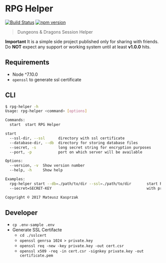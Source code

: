 # RPG Helper
[![Build Status](https://travis-ci.org/kacpak/rpg-helper.svg?branch=master)](https://travis-ci.org/kacpak/rpg-helper)
[![npm version](https://badge.fury.io/js/rpg-helper.svg)](https://badge.fury.io/js/rpg-helper)

> Dungeons &amp; Dragons Session Helper

**Important** It is a simple side project published only for sharing with friends. Do **NOT** expect any support or working system until at least **v1.0.0** hits.

## Requirements
* Node ^7.10.0
* `openssl` to generate ssl certificate

## CLI
```bash
$ rpg-helper -h
Usage: rpg-helper <command> [options]

Commands:
  start  start RPG Helper

start
  --ssl-dir, --ssl      directory with ssl certificate                                                           [string]
  --database-dir, --db  directory for storing database files                                                     [string]
  --secret, -s          long secret string for encryption purposes                                    [string] [required]
  --port, -p            port on which server will be available                                    [number] [default: 443]

Options:
  --version, -v  Show version number                                                                            [boolean]
  --help, -h     Show help                                                                                      [boolean]

Examples:
  rpg-helper start --db=./path/to/dir --ssl=./path/to/dir       start RPG Helper storing database in the given directory,
  --secret=SECRET-KEY                                           with provided certificates

Copyright © 2017 Mateusz Kasprzak
```

## Developer
* `cp .env-sample .env`
* Generate SSL Certifacte
    * `cd ./sslcert`
    * `openssl genrsa 1024 > private.key`
    * `openssl req -new -key private.key -out cert.csr`
    * `openssl x509 -req -in cert.csr -signkey private.key -out certificate.pem`
